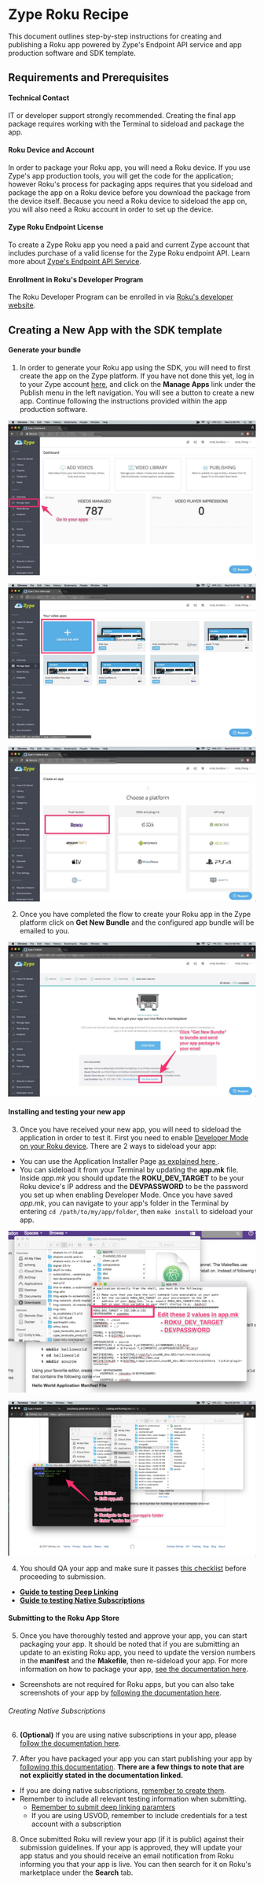 # Zype Roku Recipe

This document outlines step-by-step instructions for creating and publishing a Roku app powered by Zype's Endpoint API service and app production software and SDK template.

## Requirements and Prerequisites

#### Technical Contact

IT or developer support strongly recommended. Creating the final app package requires working with the Terminal to sideload and package the app.

#### Roku Device and Account

In order to package your Roku app, you will need a Roku device. If you use Zype's app production tools, you will get the code for the application; however Roku's process for packaging apps requires that you sideload and package the app on a Roku device before you download the package from the device itself. Because you need a Roku device to sideload the app on, you will also need a Roku account in order to set up the device.

#### Zype Roku Endpoint License

To create a Zype Roku app you need a paid and current Zype account that includes purchase of a valid license for the Zype Roku endpoint API. Learn more about [Zype's Endpoint API Service](http://www.zype.com/services/endpoint-api/).

#### Enrollment in Roku's Developer Program

The Roku Developer Program can be enrolled in via [Roku's developer website](https://developer.roku.com).

## Creating a New App with the SDK template

#### Generate your bundle

1. In order to generate your Roku app using the SDK, you will need to first create the app on the Zype platform. If you have not done this yet, log in to your Zype account [here](https://admin.zype.com/users/sign_in), and click on the __Manage Apps__ link under the Publish menu in the left navigation. You will see a button to create a new app. Continue following the instructions provided within the app production software.

![Manage Apps](docs/images/recipe-image1.jpg)

![Creating a new app](docs/images/recipe-image2.jpg)

![Create Roku app](docs/images/recipe-image3.jpg)

2. Once you have completed the flow to create your Roku app in the Zype platform click on __Get New Bundle__ and the configured app bundle will be emailed to you.

![Get New Bundle](docs/images/recipe-image4.jpg)

#### Installing and testing your new app

3. Once you have received your new app, you will need to sideload the application in order to test it. First you need to enable [Developer Mode on your Roku device](https://github.com/rokudev/docs/blob/master/develop/getting-started/setup-guide.md). There are 2 ways to sideload your app:
  - You can use the Application Installer Page [as explained here ](https://sdkdocs.roku.com/display/sdkdoc/Loading+and+Running+Your+Application#LoadingandRunningYourApplication-ApplicationInstallerPage).
  - You can sideload it from your Terminal by updating the __app.mk__ file. Inside _app.mk_ you should update the __ROKU_DEV_TARGET__ to be your Roku device's IP address and the __DEVPASSWORD__ to be the password you set up when enabling Developer Mode. Once you have saved _app.mk_, you can navigate to your app's folder in the Terminal by entering `cd /path/to/my/app/folder`, then `make install` to sideload your app.

  ![app.mk illustration](docs/images/recipe-image5.jpg)

  ![Sideloading with Terminal](docs/images/recipe-image6.jpg)

4. You should QA your app and make sure it passes [this checklist](https://docs.google.com/document/d/1W5yrsOy1m_Se6qzh6-dASv09xElPvb-HUHZe5bchfM0/edit?usp=sharing) before proceeding to submission.
  - __[Guide to testing Deep Linking](docs/testing/TestingDeepLinking.md)__
  - __[Guide to testing Native Subscriptions](docs/testing/TestingNativeSubscriptions.md)__

#### Submitting to the Roku App Store

5. Once you have thoroughly tested and approve your app, you can start packaging your app. It should be noted that if you are submitting an update to an existing Roku app, you need to update the version numbers in the __manifest__ and the __Makefile__, then re-sideload your app. For more information on how to package your app, [see the documentation here](https://github.com/rokudev/docs/blob/062c73061e7ab6eb3e752a24c8dcae537dc59e53/develop/developer-tools/developer-settings.md#application-packager).
  - Screenshots are not required for Roku apps, but you can also take screenshots of your app by [following the documentation here](https://github.com/rokudev/docs/blob/062c73061e7ab6eb3e752a24c8dcae537dc59e53/develop/developer-tools/developer-settings.md#screenshot-utility).

###### Creating Native Subscriptions

6. __(Optional)__ If you are using native subscriptions in your app, please [follow the documentation here](docs/submission/CreatingNativeSubscriptions.md).

7. After you have packaged your app you can start publishing your app by [following this documentation](https://github.com/rokudev/docs/blob/c74f97eee1101584b3113d71723a38e0a04cc35b/publish/channel-store/publishing.md). __There are a few things to note that are not explicitly stated in the documentation linked.__
  - If you are doing native subscriptions, [remember to create them](https://docs.google.com/document/d/1wJJHF0jZosKGtuSLSo5zk2T9-bPCbvn7HKFXWywya4M/edit?usp=sharing).
  - Remember to include all relevant testing information when submitting.
    - [Remember to submit deep linking paramters](docs/submission/DeepLinkingSubmission.md)
    - If you are using USVOD, remember to include credentials for a test account with a subscription

8. Once submitted Roku will review your app (if it is public) against their submission guidelines. If your app is approved, they will update your app status and you should receive an email notification from Roku informing you that your app is live. You can then search for it on Roku's marketplace under the __Search__ tab.
